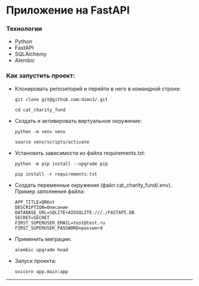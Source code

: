 # Приложение на FastAPI

### Технологии
* Python 
* FastAPI
* SQLAlchemy
* Alembic

### Как запустить проект:

+ Клонировать репозиторий и перейти в него в командной строке:

  ```
  git clone git@github.com:dimn3/.git
  ```

  ```
  cd cat_charity_fund
  ```

+ Cоздать и активировать виртуальное окружение:

  ```
  python -m venv venv
  ```
  ```
  source venv/scripts/activate
  ```

* Установить зависимости из файла requirements.txt:

  ```
  python -m pip install --upgrade pip
  ```

  ```
  pip install -r requirements.txt
  ```

* Создать переменные окружения (файл cat_charity_fund/.env). Пример заполнения файла:
  ```
  APP_TITLE=QRKot
  DESCRIPTION=Описание
  DATABASE_URL=SQLITE+AIOSQLITE:///./FASTAPI.DB
  SECRET=SECRET
  FIRST_SUPERUSER_EMAIL=test@test.ru
  FIRST_SUPERUSER_PASSWORD=password
  ```
* Применить миграции:

  ```
  alembic upgrade head
  ```

* Запуск проекта:

  ```
  uvicorn app.main:app
  ```

---
